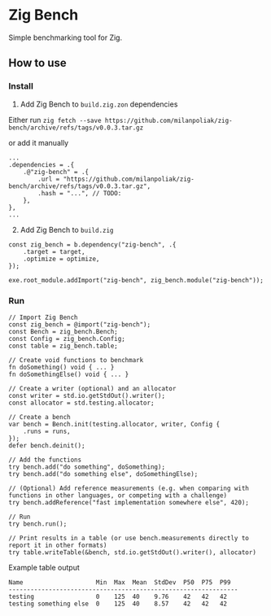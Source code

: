 # Zig Bench

Simple benchmarking tool for Zig.

## How to use

### Install

1. Add Zig Bench to `build.zig.zon` dependencies

Either run `zig fetch --save https://github.com/milanpoliak/zig-bench/archive/refs/tags/v0.0.3.tar.gz`

or add it manually

```zig
...
.dependencies = .{
    .@"zig-bench" = .{
        .url = "https://github.com/milanpoliak/zig-bench/archive/refs/tags/v0.0.3.tar.gz",
        .hash = "...", // TODO:
    },
},
...
```

2. Add Zig Bench to `build.zig`

```zig
const zig_bench = b.dependency("zig-bench", .{
    .target = target,
    .optimize = optimize,
});

exe.root_module.addImport("zig-bench", zig_bench.module("zig-bench"));
```

### Run

```zig
// Import Zig Bench
const zig_bench = @import("zig-bench");
const Bench = zig_bench.Bench;
const Config = zig_bench.Config;
const table = zig_bench.table;

// Create void functions to benchmark
fn doSomething() void { ... }
fn doSomethingElse() void { ... }

// Create a writer (optional) and an allocator
const writer = std.io.getStdOut().writer();
const allocator = std.testing.allocator;
    
// Create a bench
var bench = Bench.init(testing.allocator, writer, Config {
    .runs = runs,
});
defer bench.deinit();

// Add the functions 
try bench.add("do something", doSomething);
try bench.add("do something else", doSomethingElse);

// (Optional) Add reference measurements (e.g. when comparing with functions in other languages, or competing with a challenge)
try bench.addReference("fast implementation somewhere else", 420);

// Run
try bench.run();

// Print results in a table (or use bench.measurements directly to report it in other formats)
try table.writeTable(&bench, std.io.getStdOut().writer(), allocator)
```

Example table output

```text
Name                    Min  Max  Mean  StdDev  P50  P75  P99
---------------------------------------------------------------
testing                 0    125  40    9.76    42   42   42
testing something else  0    125  40    8.57    42   42   42
```